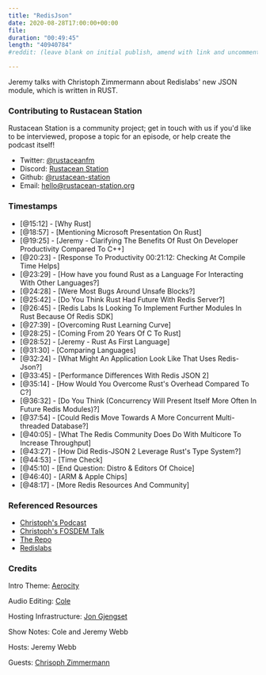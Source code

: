 ```yaml
---
title: "RedisJson" 
date: 2020-08-28T17:00:00+00:00
file: 
duration: "00:49:45"
length: "40940784"
#reddit: (leave blank on initial publish, amend with link and uncomment this line after Reddit thread has been posted)

---
```


Jeremy talks with Christoph Zimmermann about Redislabs' new JSON module, which is written in RUST.

### Contributing to Rustacean Station

Rustacean Station is a community project; get in touch with us if you'd like to be interviewed, propose a topic for an episode, or help create the podcast itself!

 - Twitter: [@rustaceanfm](https://twitter.com/rustaceanfm)
 - Discord: [Rustacean Station](https://discord.gg/cHc3Gyc)
 - Github: [@rustacean-station](https://github.com/rustacean-station/)
 - Email: [hello@rustacean-station.org](mailto:hello@rustacean-station.org)

### Timestamps 

- [@15:12] - [Why Rust]
- [@18:57] - [Mentioning Microsoft Presentation On Rust]
- [@19:25] - [Jeremy - Clarifying The Benefits Of Rust On Developer Productivity Compared To C++]
- [@20:23] - [Response To Productivity 00:21:12: Checking At Compile Time Helps]
- [@23:29] - [How have you found Rust as a Language For Interacting With Other Languages?]
- [@24:28] - [Were Most Bugs Around Unsafe Blocks?]
- [@25:42] - [Do You Think Rust Had Future With Redis Server?]
- [@26:45] - [Redis Labs Is Looking To Implement Further Modules In Rust Because Of Redis SDK]
- [@27:39] - [Overcoming Rust Learning Curve]
- [@28:25] - [Coming From 20 Years Of C To Rust]
- [@28:52] - [Jeremy - Rust As First Language]
- [@31:30] - [Comparing Languages]
- [@32:24] - [What Might An Application Look Like That Uses Redis-Json?]
- [@33:45] - [Performance Differences With Redis JSON 2]
- [@35:14] - [How Would You Overcome Rust's Overhead Compared To C?]
- [@36:32] - [Do You Think (Concurrency Will Present Itself More Often In Future Redis Modules)?]
- [@37:54] - [Could Redis Move Towards A More Concurrent Multi-threaded Database?]
- [@40:05] - [What The Redis Community Does Do With Multicore To Increase Throughput]
- [@43:27] - [How Did Redis-JSON 2 Leverage Rust's Type System?]
- [@44:53] - [Time Check]
- [@45:10] - [End Question: Distro & Editors Of Choice]
- [@46:40] - [ARM & Apple Chips]
- [@48:17] - [More Redis Resources And Community]

### Referenced Resources

- [Christoph's Podcast](https://linuxinlaws.eu/)
- [Christoph's FOSDEM Talk](https://ftp.osuosl.org/pub/fosdem/2020/K.3.401/rust_redisjson.webm)
- [The Repo](https://github.com/RedisJSON/RedisJSON2)
- [Redislabs](University.redislabs.com)

### Credits

Intro Theme: [Aerocity](https://twitter.com/AerocityMusic)

Audio Editing: [Cole](https://twitch.tv/refactorordie)

Hosting Infrastructure: [Jon Gjengset](https://twitter.com/jonhoo/)

Show Notes: Cole and Jeremy Webb 

Hosts: Jeremy Webb 

Guests: [Chrisoph Zimmermann](https://twitter.com/7immermann/)
